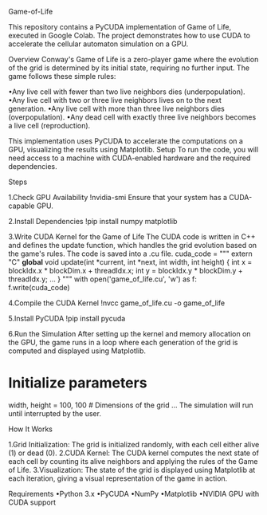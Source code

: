Game-of-Life

This repository contains a PyCUDA implementation of Game of Life, executed in Google Colab. The project demonstrates how to use CUDA to accelerate the cellular automaton simulation on a GPU.

Overview
Conway's Game of Life is a zero-player game where the evolution of the grid is determined by its initial state, requiring no further input. The game follows these simple rules:

•Any live cell with fewer than two live neighbors dies (underpopulation).
•Any live cell with two or three live neighbors lives on to the next generation.
•Any live cell with more than three live neighbors dies (overpopulation).
•Any dead cell with exactly three live neighbors becomes a live cell (reproduction).

This implementation uses PyCUDA to accelerate the computations on a GPU, visualizing the results using Matplotlib.
Setup
To run the code, you will need access to a machine with CUDA-enabled hardware and the required dependencies.

Steps

1.Check GPU Availability
!nvidia-smi
Ensure that your system has a CUDA-capable GPU.

2.Install Dependencies
!pip install numpy matplotlib

3.Write CUDA Kernel for the Game of Life The CUDA code is written in C++ and defines the update function, which handles the grid evolution based on the game's rules. The code is saved into a .cu file.
cuda_code = """
extern "C"
__global__ void update(int *current, int *next, int width, int height) {
    int x = blockIdx.x * blockDim.x + threadIdx.x;
    int y = blockIdx.y * blockDim.y + threadIdx.y;
    ...
}
"""
with open('game_of_life.cu', 'w') as f:
    f.write(cuda_code)

4.Compile the CUDA Kernel
!nvcc game_of_life.cu -o game_of_life

5.Install PyCUDA
!pip install pycuda

6.Run the Simulation After setting up the kernel and memory allocation on the GPU, the game runs in a loop where each generation of the grid is computed and displayed using Matplotlib.
# Initialize parameters
width, height = 100, 100  # Dimensions of the grid
...
The simulation will run until interrupted by the user.

How It Works

1.Grid Initialization: The grid is initialized randomly, with each cell either alive (1) or dead (0).
2.CUDA Kernel: The CUDA kernel computes the next state of each cell by counting its alive neighbors and applying the rules of the Game of Life.
3.Visualization: The state of the grid is displayed using Matplotlib at each iteration, giving a visual representation of the game in action.

Requirements
•Python 3.x
•PyCUDA
•NumPy
•Matplotlib
•NVIDIA GPU with CUDA support

